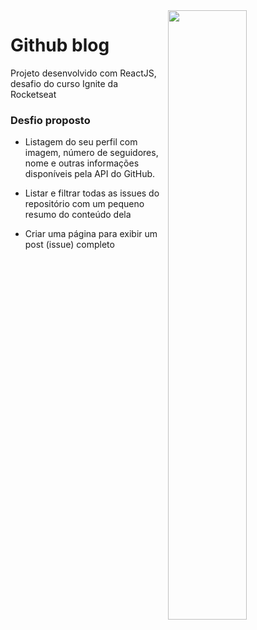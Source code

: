 <img align="right" width="50%" src="https://user-images.githubusercontent.com/105234877/208275122-3fd00209-86a3-49df-83fc-485f92b574ff.svg" />
<h1 align="left">Github blog</h1>
<p>Projeto desenvolvido com ReactJS, desafio do curso Ignite da Rocketseat</p>
<h3>Desfio proposto</h3>

- Listagem do seu perfil com imagem, número de seguidores, nome e outras informações disponíveis pela API do GitHub.

- Listar e filtrar todas as issues do repositório com um pequeno resumo do conteúdo dela

- Criar uma página para exibir um post (issue) completo

